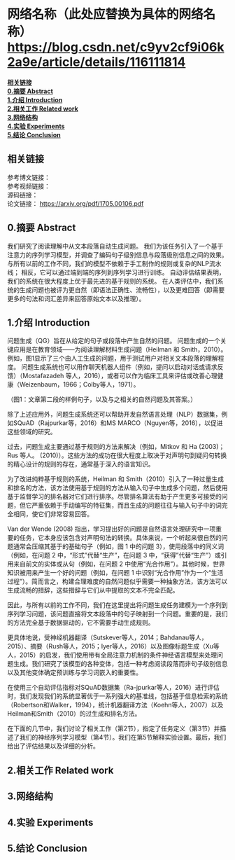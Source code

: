 # 网络名称（此处应替换为具体的网络名称）https://blog.csdn.net/c9yv2cf9i06k2a9e/article/details/116111814

[**相关链接**](#相关链接)  
[**0.摘要 Abstract**](#0.摘要Abstract)  
[**1.介绍 Introduction**](#1.介绍Introduction)  
[**2.相关工作 Related work**](#2.相关工作Relatedwork)  
[**3.网络结构**](#3.网络结构)  
[**4.实验 Experiments**](#4.实验Experiments)  
[**5.结论 Conclusion**](#5.结论Conclusion)  



## 相关链接
参考博文链接：  
参考视频链接：  
源码链接：  
论文链接：  https://arxiv.org/pdf/1705.00106.pdf

<a id="0.摘要Abstract"></a>
## 0.摘要 Abstract

我们研究了阅读理解中从文本段落自动生成问题。 我们为该任务引入了一个基于注意力的序列学习模型，并调查了编码句子级别信息与段落级别信息之间的效果。 与所有以前的工作不同，我们的模型不依赖于手工制作的规则或复杂的NLP流水线； 相反，它可以通过端到端的序列到序列学习进行训练。 自动评估结果表明，我们的系统在很大程度上优于最先进的基于规则的系统。 在人类评估中，我们系统的生成问题也被评为更自然（即语法正确性、流畅性），以及更难回答（即需要更多的句法和词汇差异来回答原始文本以及推理）。

<a id="1.介绍Introduction"></a>
## 1.介绍 Introduction

问题生成（QG）旨在从给定的句子或段落中产生自然的问题。 问题生成的一个关键应用是在教育领域——为阅读理解材料生成问题（Heilman 和 Smith，2010）。例如，图1显示了三个由人工生成的问题，用于测试用户对相关文本段落的理解程度。 问题生成系统也可以用作聊天机器人组件（例如，提问以启动对话或请求反馈）（Mostafazadeh 等人，2016），或者可以作为临床工具来评估或改善心理健康（Weizenbaum，1966；Colby等人，1971）。

（图1：文章第二段的样例句子，以及与之相关的自然问题及其答案。）

除了上述应用外，问题生成系统还可以帮助开发自然语言处理（NLP）数据集，例如SQuAD（Rajpurkar等，2016）和MS MARCO（Nguyen等，2016），以促进这些领域的研究。

过去，问题生成主要通过基于规则的方法来解决（例如，Mitkov 和 Ha (2003)；Rus 等人。 (2010)）。这些方法的成功在很大程度上取决于对声明句到疑问句转换的精心设计的规则的存在，通常基于深入的语言知识。

为了改进纯粹基于规则的系统，Heilman 和 Smith（2010）引入了一种过量生成和排名的方法，该方法使用基于规则的方法从输入句子中生成多个问题，然后使用基于监督学习的排名器对它们进行排序。尽管排名算法有助于产生更多可接受的问题，但它严重依赖于手动编写的特征集，而且生成的问题往往与输入句子中的词完全相同，使它们非常容易回答。

Van der Wende (2008) 指出，学习提出好的问题是自然语言处理研究中一项重要的任务，它本身应该包含对声明句法的转换。具体来说，一个听起来很自然的问题通常会压缩其基于的基础句子（例如，图 1 中的问题 3），使用段落中的同义词（例如，在问题 2 中，“形式”代替“生产”，在问题 3 中，“获得”代替“生产”）或引用来自前文的实体或从句（例如，在问题 2 中使用“光合作用”）。其他时候，世界知识被用来产生一个好的问题（例如，在问题 1 中识别“光合作用”作为一个“生活过程”）。简而言之，构建合理难度的自然问题似乎需要一种抽象方法，该方法可以生成流畅的措辞，这些措辞与它们从中提取的文本不完全匹配。

因此，与所有以前的工作不同，我们在这里提出将问题生成任务建模为一个序列到序列学习问题，该问题直接将文本段落中的句子映射到一个问题。重要的是，我们的方法完全基于数据驱动的，它不需要手动生成规则。

更具体地说，受神经机器翻译（Sutskever等人，2014；Bahdanau等人，2015）、摘要（Rush等人，2015；Iyer等人，2016）以及图像标题生成（Xu等人，2015）的启发，我们使用带有全局注意力机制的条件神经语言模型来处理问题生成。我们研究了该模型的各种变体，包括一种考虑阅读段落而非句子级别信息以及其他变体确定预训练与学习词嵌入的重要性。

在使用三个自动评估指标对SQuAD数据集（Ra-jpurkar等人，2016）进行评估时，我们发现我们的系统显著优于一系列强大的基准线，包括基于信息检索的系统（Robertson和Walker，1994），统计机器翻译方法（Koehn等人，2007）以及Heilman和Smith（2010）的过生成和排名方法。

在下面的几节中，我们讨论了相关工作（第2节），指定了任务定义（第3节）并描述了我们的神经序列学习模型（第4节）。我们在第5节解释实验设置。最后，我们给出了评估结果以及详细的分析。

<a id="2.相关工作Relatedwork"></a>
## 2.相关工作 Related work


<a id="3.网络结构"></a>
## 3.网络结构


<a id="4.实验Experiments"></a>
## 4.实验 Experiments

<a id="5.结论Conclusion"></a>
## 5.结论 Conclusion










